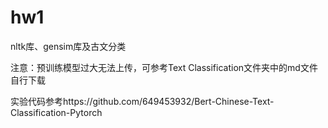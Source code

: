 # hw1
nltk库、gensim库及古文分类

注意：预训练模型过大无法上传，可参考Text Classification文件夹中的md文件自行下载

实验代码参考https://github.com/649453932/Bert-Chinese-Text-Classification-Pytorch
